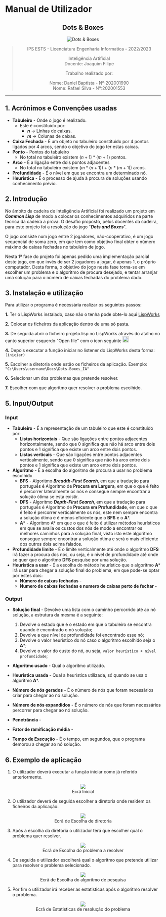 <script type="text/javascript" src="http://cdn.mathjax.org/mathjax/latest/MathJax.js?config=TeX-AMS-MML_HTMLorMML"></script>
<script type="text/x-mathjax-config">
  MathJax.Hub.Config({ tex2jax: {inlineMath: [['$', '$']]}, messageStyle: "none" });
</script>

# Manual de Utilizador

<center>

## **Dots & Boxes**

![Dots & Boxes](Dots%26Boxes.png)

>IPS ESTS - Licenciatura Engenharia Informatica - 2022/2023
>
>Inteligência Artificial
>\
>Docente: Joaquim Filipe
>
>Trabalho realizado por:
>
>Nome: Daniel Baptista - Nº:202001990
>\
>Nome: Rafael Silva - Nº:202001553
>

</center>

---
<div style="page-break-after: always; break-after: page;"></div>

## 1. Acrónimos e Convenções usadas

* **Tabuleiro** - Onde o jogo é realizado.
  * Este é constituido por:
    * **$n$** -> Linhas de caixas.
    * **$m$** -> Colunas de caixas.
* **Caixa Fechada** - É um objeto no tabuleiro constituído por 4 pontos ligados por 4 arcos, sendo o objetivo do jogo ter estas caixas.
* **Ponto** - Pontos do tabuleiro
  * No total no tabuleiro existem $(n + 1) * (m + 1)$ pontos.
* **Arco** - É a ligação entre dois pontos adjacentes
  * No total no tabuleiro existem $(m *(n + 1)) + (n* (m + 1))$ arcos.
* **Profundidade** - É o nível em que se encontra um determinado nó.
* **Heurística** - É o processo de ajuda à procura de soluções usando conhecimento prévio.

## 2. Introdução

No âmbito da cadeira de Inteligência Artificial foi realizado um projeto em **_Common Lisp_** de modo a colocar os conhecimentos adquiridos na parte teorica da cadeira a prova. O desafio proposto, pelos docentes da cadeira, para este projeto foi a resolução do jogo "**_Dots and Boxes_**".

O jogo consiste num jogo entre 2 jogadores, não-cooperativo, é um jogo sequencial de soma zero, em que tem como objetivo final obter o número máximo de caixas fechadas no tabuleiro de jogo.

Nesta 1ª fase do projeto foi apenas pedido uma implementação parcial deste jogo, em que invés de ser 2 jogadores a jogar, é apenas 1, o próprio computador. Desta forma, o objetivo do jogo nesta fase torna-se em escolher um problema e o algoritmo de procura desejado, e tentar arranjar uma solução para o número de caixas fechadas do problema dado.

## 3. Instalação e utilização

Para utilizar o programa é necessária realizar os seguintes passos:

**1.** Ter o LispWorks instalado, caso não o tenha pode obte-lo aqui [LispWorks](http://wwwlispworkscomdownloadsindex.html)

**2.** Colocar os ficheiros da aplicação dentro de uma só pasta.

**3.** De seguida abrir o ficheiro projeto.lisp no LispWorks através do atalho no canto superior esquerdo "Open file" com o icon seguinte <img src="Open_file_icon.jpg" width="20" height="20">

**4.** Depois executar a função iniciar no listener do LispWorks desta forma: ```(iniciar)```

**5.** Escolher a diretoria onde estão os ficheiros da aplicação. Exemplo: ```"C:\Users\username\Docs\Dots-Boxes_IA"```

**6.** Selecionar um dos problemas que pretende resolver.

**7.** Escolher com que algoritmo quer resolver o problema escolhido.

## 5. Input/Output  

### **Input**

* **Tabuleiro** - É a representação de um tabuleiro que este é constituido por:
  * **Listas horizontais** - Que são ligações entre pontos adjacentes horizontalmente, sendo que 0 significa que não há arco entre dois pontos e 1 significa que existe um arco entre dois pontos.
  * **Listas verticais** - Que são ligações entre pontos adjacentes verticalmente, sendo que 0 significa que não há arco entre dois pontos e 1 significa que existe um arco entre dois pontos.
* **Algoritmo** - É a escolha do algoritmo de procura a usar no problema escolhido.
  * **BFS** - Algoritmo **_Breadth-First Search_**, em que a tradução para português é Algoritmo de **Procura em Largura**, em que o que é feito é percorrer lateralmente os nós e consegue sempre encontrar a solução ótima se esta existir.
  * **DFS** - Algoritmo **_Depth-First Search_**, em que a tradução para português é Algoritmo de **Procura em Profundidade**, em que o que é feito é percorrer verticalmente os nós, este nem sempre encontra a solução ótima e é menos eficiente que o **BFS** e o **A***.
  * **A*** - Algoritmo A* em que o que é feito é utilizar métodos heurísticos em que se avalia os custos dos nós de modo a encontrar os melhores caminhos para a solução final, visto isto este algoritmo consegue sempre encontrar a solução ótima e será o mais eficiente dos outros dois acima falados.
* **Profundidade limite** - É o limite verticalmente até onde o algoritmo **DFS** irá fazer a procura dos nós, ou seja, é o nivel de profundidade até onde se quer que o algoritmo **DFS** pesquise por uma solução.
* **Heuristica a usar** - É a escolha do método heurístico que o algoritmo **A*** irá usar para chegar a solução final do problema, em que pode-se optar por estes dois:
  * **Número de caixas fechadas** - 
  * **Numero de caixas fechadas e numero de caixas perto de fechar** - 

### **Output**

* **Solução final** - Devolve uma lista com o caminho percorrido até ao nó solução, a estrutura da mesma é a seguinte:

  1. Devolve o estado que é o estado em que o tabuleiro se encontra quando é encontrado o nó solução;
  2. Devolve a que nível de profundidade foi encontrado esse nó;
  3. Devolve o valor heurístico do nó caso o algoritmo escolhido seja o **A***;
  4. Devolve o valor do custo do nó, ou seja, ```valor heurístico + nível profundidade```;
* **Algoritmo usado** - Qual o algoritmo utilizado.
* **Heurística usada** - Qual a heurística utilizada, só quando se usa o algoritmo **A***.
* **Número de nós gerados** - É o número de nós que foram necessários criar para chegar ao nó solução.
* **Número de nós expandidos** - É o número de nós que foram necessários percorrer para chegar ao nó solução.
* **Penetrância** - 
* **Fator de ramificação média** - 
* **Tempo de Execução** - É o tempo, em segundos, que o programa demorou a chegar ao nó solução.

## 6. Exemplo de aplicação

1. O utilizador deverá executar a função iniciar como já referido anteriormente.

<center>
  <figure>
    <img src="Inicialização_programa.png">
       <figcaption> Ecrã Inicial </figcaption>
  </figure>
</center>

2. O utilizador deverá de seguida escolher a diretoria onde residem os ficheiros da aplicação.

<center>
  <figure>
    <img src="Inserir_diretoria.png">
       <figcaption> Ecrã de Escolha de diretoria </figcaption>
  </figure>
</center>

3. Após a escolha da diretoria o utilizador terá que escolher qual o problema quer resolver.

<center>
  <figure>
    <img src="Escolha_problema_para_resolver.png">
       <figcaption> Ecrã de Escolha do problema a resolver </figcaption>
  </figure>
</center>

4. De seguida o utilizador escolherá qual o algoritmo que pretende utilizar para resolver o problema selecionado.

<center>
  <figure>
    <img src="Escolha_algoritmo_pesquisa.png">
       <figcaption> Ecrã de Escolha do algoritmo de pesquisa </figcaption>
  </figure>
</center>

5. Por fim o utilizador irá receber as estatisticas após o algoritmo resolver o problema.

<center>
  <figure>
    <img src="Output.png">
       <figcaption> Ecrã de Estatisticas de resolução do problema </figcaption>
  </figure>
</center>
